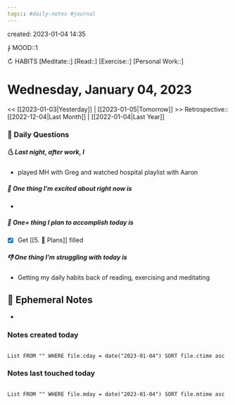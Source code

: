 ```yaml
---
tags:: #daily-notes #journal
---
```

created: 2023-01-04 14:35

⨑ MOOD::1

↻ HABITS
[Meditate::]
[Read::]
[Exercise::]
[Personal Work::]

# Wednesday, January 04, 2023

\<\< [[2023-01-03|Yesterday]] | [[2023-01-05|Tomorrow]] >>
Retrospective:: [[2022-12-04|Last Month]] | [[2022-01-04|Last Year]]

### 📅 Daily Questions

##### 🌜 Last night, after work, I

- played MH with Greg and watched hospital playlist with Aaron

##### 🙌 One thing I'm excited about right now is

-

##### 🚀 One+ thing I plan to accomplish today is

- [x] Get [[5. 🍕 Plans]] filled

##### 👎 One thing I'm struggling with today is

- Getting my daily habits back of reading, exercising and meditating

## 📝 Ephemeral Notes

-

### Notes created today

```dataview

List FROM "" WHERE file.cday = date("2023-01-04") SORT file.ctime asc

```

### Notes last touched today

```dataview

List FROM "" WHERE file.mday = date("2023-01-04") SORT file.mtime asc

```
